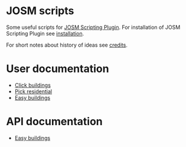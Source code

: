 # JOSM scripts
Some useful scripts for [JOSM Scripting Plugin]. For installation of JOSM
Scripting Plugin see [installation].

[JOSM Scripting Plugin]: http://gubaer.github.io/josm-scripting-plugin/
[installation]: https://github.com/Gubaer/josm-scripting-plugin#for-josm-users

For short notes about history of ideas see [credits].

[credits]: ./doc/credits.md

# User documentation
- [Click buildings](./doc/user/click_buildings.md)
- [Pick residential](./doc/user/pick_residential.md)
- [Easy buildings](./doc/user/easy_buildings.md)

# API documentation
- [Easy buildings](./doc/api/easy_buildings.md)
